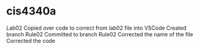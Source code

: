 # cis4340a
Lab02
Copied over code to correct from lab02 file into VSCode
Created branch Rule02
Committed to branch Rule02
Corrected the name of the file
Corrected the code
